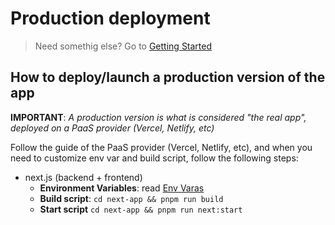 # Production deployment

> Need somethig else? Go to [Getting Started](./01-getting-started.md)

## How to deploy/launch a production version of the app

**IMPORTANT**: *A production version is what is considered "the real app", deployed on a PaaS provider (Vercel, Netlify, etc)*

Follow the guide of the PaaS provider (Vercel, Netlify, etc), and when you need to customize env var and build script, follow the following steps:
- next.js (backend + frontend)
  - **Environment Variables**: read [Env Varas](./environments.md)
  - **Build script**: `cd next-app && pnpm run build`
  - **Start script** `cd next-app && pnpm run next:start`